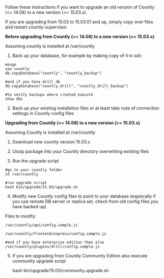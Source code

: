 
Follow these instructions if you want to upgrade an old version of Countly (<= 14.08) to a new version (>= 15.03.x).

If you are upgrading from 15.03 to 15.03.01 and up, simply copy over files and restart countly-supervisor

<strong>Before upgrading from Countly (<= 14.08) to a new version (>= 15.03.x)</strong>

Assuming countly is installed at /var/countly

1) Back up your database, for example by making copy of it in ssh:

```
mongo
use countly 
db.copyDatabase("countly", "countly_backup")

#and if you have drill db
db.copyDatabase("countly_drill", "countly_drill_backup")

#to verify backups where created execute
show dbs 
```
2) Back up your existing installation files or at least take note of connection settings in Countly config files

<strong>Upgrading from Countly (<= 14.08) to a new version (>= 15.03.x)</strong>

Assuming Countly is installed at /var/countly

1) Download new countly version 15.03.x

2) Unzip package into your Countly directory overwriting existing files

3) Run the upgrade script

```
#go to your countly folder
cd /var/countly

#run upgrade script
bash bin/upgrade/15.03/upgrade.sh
```

4) Modify new Countly config files to point to your database (espeically if you use remote DB server or replica set, check from old config files you have backed up)

Files to modify:
```
/var/countly/api/config.sample.js

/var/countly/frontend/express/config.sample.js

#and if you have enterprise edition then also
/var/countly/plugins/drill/config.sample.js
```

5) If you are upgrading from Countly Community Edition also execute community upgrade script

    bash bin/upgrade/15.03/community.upgrade.sh
